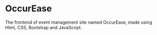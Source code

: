 # OccurEase
The frontend of event management site named OccurEase, made using Html, CSS, Bootstrap and JavaScript.
